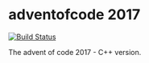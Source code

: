 # adventofcode 2017

[![Build Status](https://travis-ci.org/andrearastelli/adventofcode-2017-cpp.svg?branch=master)](https://travis-ci.org/andrearastelli/adventofcode-2017-cpp)

The advent of code 2017 - C++ version.
